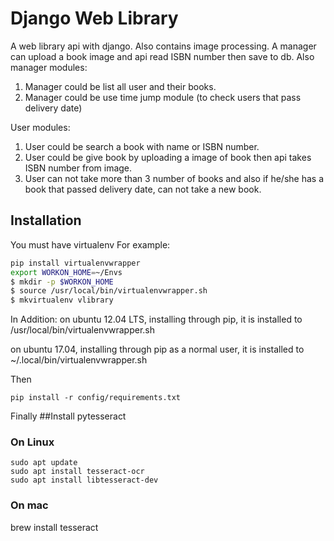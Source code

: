# Django Web Library
A web library api with django. Also contains image processing.
A manager can upload a book image and api read ISBN number then save to db.
Also manager modules:
1) Manager could be list all user and their books.
2) Manager could be use time jump module (to check users that pass delivery date)

User modules:
1) User could be search a book with name or ISBN number.
2) User could be give book by uploading a image of book then api takes ISBN number from image.
3) User can not take more than 3 number of books and also if he/she has a book that passed delivery date, can not take a new book.
## Installation
You must have virtualenv
For example:
```bash
pip install virtualenvwrapper
export WORKON_HOME=~/Envs
$ mkdir -p $WORKON_HOME
$ source /usr/local/bin/virtualenvwrapper.sh
$ mkvirtualenv vlibrary
```
In Addition:
on ubuntu 12.04 LTS, installing through pip, it is installed to
/usr/local/bin/virtualenvwrapper.sh

on ubuntu 17.04, installing through pip as a normal user, it is installed to
~/.local/bin/virtualenvwrapper.sh

Then 
```
pip install -r config/requirements.txt
```
Finally
##Install pytesseract
### On Linux
```
sudo apt update
sudo apt install tesseract-ocr
sudo apt install libtesseract-dev
```
### On mac
brew install tesseract

